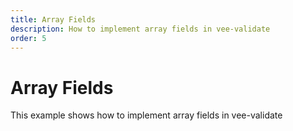 ```yaml
---
title: Array Fields
description: How to implement array fields in vee-validate
order: 5
---
```


# Array Fields

This example shows how to implement array fields in vee-validate

<code-sandbox id="vee-validate-array-fields-enexe" title="vee-validate array fields"></code-sandbox>
